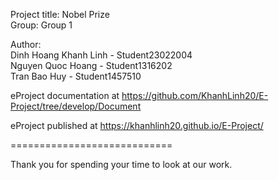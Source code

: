  Project title: Nobel Prize
<br> Group: Group 1

Author:
<br> Dinh Hoang Khanh Linh - Student23022004
<br> Nguyen Quoc Hoang - Student1316202
<br> Tran Bao Huy - Student1457510


eProject documentation at https://github.com/KhanhLinh20/E-Project/tree/develop/Document


eProject published at https://khanhlinh20.github.io/E-Project/

============================


Thank you for spending your time to look at our work.
